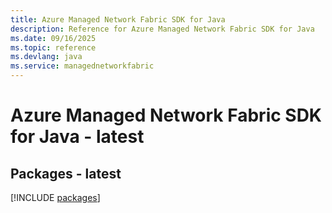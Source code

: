 ```yaml
---
title: Azure Managed Network Fabric SDK for Java
description: Reference for Azure Managed Network Fabric SDK for Java
ms.date: 09/16/2025
ms.topic: reference
ms.devlang: java
ms.service: managednetworkfabric
---
```

# Azure Managed Network Fabric SDK for Java - latest
## Packages - latest
[!INCLUDE [packages](managed-network-fabric-index.md)]